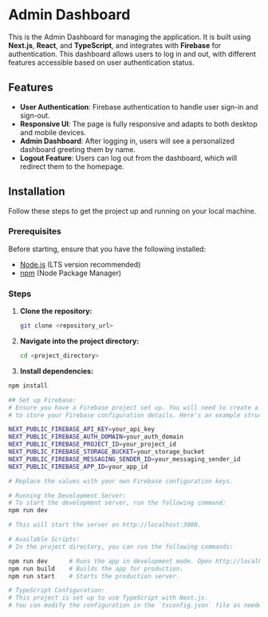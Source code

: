 # Admin Dashboard

This is the Admin Dashboard for managing the application. It is built using **Next.js**, **React**, and **TypeScript**, and integrates with **Firebase** for authentication. This dashboard allows users to log in and out, with different features accessible based on user authentication status.

## Features

- **User Authentication**: Firebase authentication to handle user sign-in and sign-out.
- **Responsive UI**: The page is fully responsive and adapts to both desktop and mobile devices.
- **Admin Dashboard**: After logging in, users will see a personalized dashboard greeting them by name.
- **Logout Feature**: Users can log out from the dashboard, which will redirect them to the homepage.

## Installation

Follow these steps to get the project up and running on your local machine.

### Prerequisites

Before starting, ensure that you have the following installed:

- [Node.js](https://nodejs.org/) (LTS version recommended)
- [npm](https://www.npmjs.com/) (Node Package Manager)

### Steps

1. **Clone the repository:**

   ```bash
   git clone <repository_url>

2. **Navigate into the project directory:**
   
   ```bash
   cd <project_directory>

3. **Install dependencies:**

  ```bash
  npm install

## Set up Firebase:
# Ensure you have a Firebase project set up. You will need to create a `.env.local` file
# to store your Firebase configuration details. Here's an example structure for the `.env.local` file:

NEXT_PUBLIC_FIREBASE_API_KEY=your_api_key
NEXT_PUBLIC_FIREBASE_AUTH_DOMAIN=your_auth_domain
NEXT_PUBLIC_FIREBASE_PROJECT_ID=your_project_id
NEXT_PUBLIC_FIREBASE_STORAGE_BUCKET=your_storage_bucket
NEXT_PUBLIC_FIREBASE_MESSAGING_SENDER_ID=your_messaging_sender_id
NEXT_PUBLIC_FIREBASE_APP_ID=your_app_id

# Replace the values with your own Firebase configuration keys.

# Running the Development Server:
# To start the development server, run the following command:
npm run dev

# This will start the server on http://localhost:3000.

# Available Scripts:
# In the project directory, you can run the following commands:

npm run dev      # Runs the app in development mode. Open http://localhost:3000 to view it in the browser.
npm run build    # Builds the app for production.
npm run start    # Starts the production server.

# TypeScript Configuration:
# This project is set up to use TypeScript with Next.js. 
# You can modify the configuration in the `tsconfig.json` file as needed.
